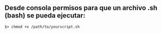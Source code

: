 ## Desde consola permisos para que un archivo .sh (bash) se pueda ejecutar:
~~~
$> chmod +x /path/to/yourscript.sh
~~~